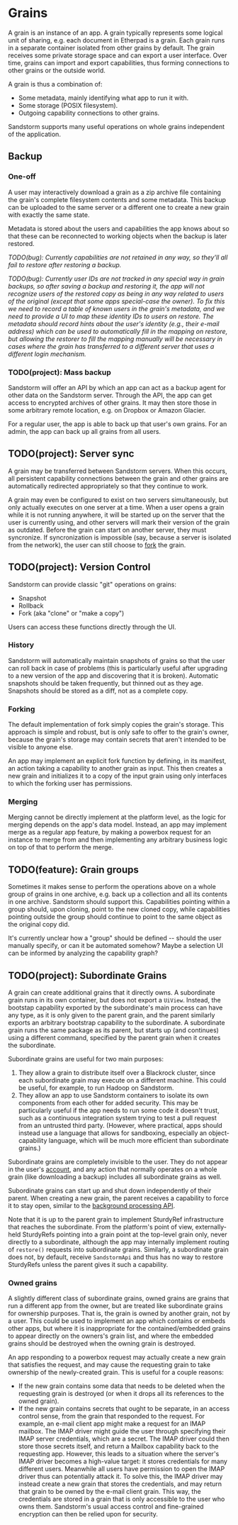 # Grains

A grain is an instance of an app. A grain typically represents some logical unit of sharing, e.g. each document in Etherpad is a grain. Each grain runs in a separate container isolated from other grains by default. The grain receives some private storage space and can export a user interface. Over time, grains can import and export capabilities, thus forming connections to other grains or the outside world.

A grain is thus a combination of:

- Some metadata, mainly identifying what app to run it with.
- Some storage (POSIX filesystem).
- Outgoing capability connections to other grains.

Sandstorm supports many useful operations on whole grains independent of the application.

## Backup

### One-off

A user may interactively download a grain as a zip archive file containing the grain's complete filesystem contents and some metadata. This backup can be uploaded to the same server or a different one to create a new grain with exactly the same state.

Metadata is stored about the users and capabilities the app knows about so that these can be reconnected to working objects when the backup is later restored.

_TODO(bug): Currently capabilities are not retained in any way, so they'll all fail to restore after restoring a backup._

_TODO(bug): Currently user IDs are not tracked in any special way in grain backups, so after saving a backup and restoring it, the app will not recognize users of the restored copy as being in any way related to users of the original (except that some apps special-case the owner). To fix this we need to record a table of known users in the grain's metadata, and we need to provide a UI to map these identity IDs to users on restore. The metadata should record hints about the user's identity (e.g., their e-mail address) which can be used to automatically fill in the mapping on restore, but allowing the restorer to fill the mapping manually will be necessary in cases where the grain has transferred to a different server that uses a different login mechanism._

### TODO(project): Mass backup

Sandstorm will offer an API by which an app can act as a backup agent for other data on the Sandstorm server. Through the API, the app can get access to encrypted archives of other grains. It may then store those in some arbitrary remote location, e.g. on Dropbox or Amazon Glacier.

For a regular user, the app is able to back up that user's own grains. For an admin, the app can back up all grains from all users.

## TODO(project): Server sync

A grain may be transferred between Sandstorm servers. When this occurs, all persistent capability connections between the grain and other grains are automatically redirected appropriately so that they continue to work.

A grain may even be configured to exist on two servers simultaneously, but only actually executes on one server at a time. When a user opens a grain while it is not running anywhere, it will be started up on the server that the user is currently using, and other servers will mark their version of the grain as outdated. Before the grain can start on another server, they must syncronize. If syncronization is impossible (say, because a server is isolated from the network), the user can still choose to [fork](../version-control) the grain.

## TODO(project): Version Control

Sandstorm can provide classic "git" operations on grains:

- Snapshot
- Rollback
- Fork (aka "clone" or "make a copy")

Users can access these functions directly through the UI.

### History

Sandstorm will automatically maintain snapshots of grains so that the user can roll back in case of problems (this is particularly useful after upgrading to a new version of the app and discovering that it is broken). Automatic snapshots should be taken frequently, but thinned out as they age. Snapshots should be stored as a diff, not as a complete copy.

### Forking

The default implementation of fork simply copies the grain's storage. This approach is simple and robust, but is only safe to offer to the grain's owner, because the grain's storage may contain secrets that aren't intended to be visible to anyone else.

An app may implement an explicit fork function by defining, in its manifest, an action taking a capability to another grain as input. This then creates a new grain and initializes it to a copy of the input grain using only interfaces to which the forking user has permissions.

### Merging

Merging cannot be directly implement at the platform level, as the logic for merging depends on the app's data model. Instead, an app may implement merge as a regular app feature, by making a powerbox request for an instance to merge from and then implementing any arbitrary business logic on top of that to perform the merge.

## TODO(feature): Grain groups

Sometimes it makes sense to perform the operations above on a whole group of grains in one archive, e.g. back up a collection and all its contents in one archive. Sandstorm should support this. Capabilities pointing within a group should, upon cloning, point to the new cloned copy, while capabilities pointing outside the group should continue to point to the same object as the original copy did.

It's currently unclear how a "group" should be defined -- should the user manually specify, or can it be automated somehow? Maybe a selection UI can be informed by analyzing the capability graph?

## TODO(project): Subordinate Grains

A grain can create additional grains that it directly owns. A subordinate grain runs in its own container, but does not export a `UiView`. Instead, the bootstap capability exported by the subordinate's main process can have any type, as it is only given to the parent grain, and the parent similarly exports an arbitrary bootstrap capability to the subordinate. A subordinate grain runs the same package as its parent, but starts up (and continues) using a different command, specified by the parent grain when it creates the subordinate.

Subordinate grains are useful for two main purposes:

1. They allow a grain to distribute itself over a Blackrock cluster, since each subordinate grain may execute on a different machine. This could be useful, for example, to run Hadoop on Sandstorm.
2. They allow an app to use Sandstorm containers to isolate its own components from each other for added security. This may be particularly useful if the app needs to run some code it doesn't trust, such as a continuous integration system trying to test a pull request from an untrusted third party. (However, where practical, apps should instead use a language that allows for sandboxing, especially an object-capability language, which will be much more efficient than subordinate grains.)

Subordinate grains are completely invisible to the user. They do not appear in the user's [account](../accounts), and any action that normally operates on a whole grain (like downloading a backup) includes all subordinate grains as well.

Subordinate grains can start up and shut down independently of their parent. When creating a new grain, the parent receives a capability to force it to stay open, similar to the [background processing API](../background).

Note that it is up to the parent grain to implement SturdyRef infrastructure that reaches the subordinate. From the platform's point of view, externally-held SturdyRefs pointing into a grain point at the top-level grain only, never directly to a subordinate, although the app may internally implement routing of `restore()` requests into subordinate grains. Similarly, a subordinate grain does not, by default, receive `SandstormApi` and thus has no way to restore SturdyRefs unless the parent gives it such a capability.

### Owned grains

A slightly different class of subordinate grains, owned grains are grains that run a different app from the owner, but are treated like subordinate grains for ownership purposes. That is, the grain is owned by another grain, not by a user. This could be used to implement an app which contains or embeds other apps, but where it is inappropriate for the contained/embedded grains to appear directly on the owners's grain list, and where the embedded grains should be destroyed when the owning grain is destroyed.

An app responding to a powerbox request may actually create a new grain that satisfies the request, and may cause the requesting grain to take ownership of the newly-created grain. This is useful for a couple reasons:

- If the new grain contains some data that needs to be deleted when the requesting grain is destroyed (or when it drops all its references to the owned grain).
- If the new grain contains secrets that ought to be separate, in an access control sense, from the grain that responded to the request. For example, an e-mail client app might make a request for an IMAP mailbox. The IMAP driver might guide the user through specifying their IMAP server credentials, which are a secret. The IMAP driver could then store those secrets itself, and return a Mailbox capability back to the requesting app. However, this leads to a situation where the server's IMAP driver becomes a high-value target: it stores credentials for many different users. Meanwhile all users have permission to open the IMAP driver thus can potentially attack it. To solve this, the IMAP driver may instead create a new grain that stores the credentials, and may return that grain to be owned by the e-mail client grain. This way, the credentials are stored in a grain that is only accessible to the user who owns them. Sandstorm's usual access control and fine-grained encryption can then be relied upon for security.
